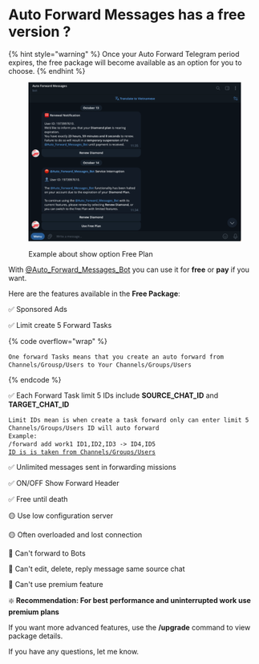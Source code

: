 # Auto Forward Messages has a free version ?



{% hint style="warning" %}
Once your Auto Forward Telegram period expires, the free package will become available as an option for you to choose.
{% endhint %}

<figure><img src="../../.gitbook/assets/image (80).png" alt=""><figcaption><p>Example about show option Free Plan</p></figcaption></figure>

With [@Auto\_Forward\_Messages\_Bot](https://t.me/Auto\_Forward\_Messages\_Bot) you can use it for **free** or **pay** if you want.

Here are the features available in the **Free Package**:

✅ Sponsored Ads

✅ Limit create 5 Forward Tasks

{% code overflow="wrap" %}
```
One forward Tasks means that you create an auto forward from Channels/Grousp/Users to Your Channels/Groups/Users
```
{% endcode %}

✅ Each Forward Task limit 5 IDs include **SOURCE\_CHAT\_ID** and **TARGET\_CHAT\_ID**

<pre data-overflow="wrap"><code>Limit IDs mean is when create a task forward only can enter limit 5 Channels/Groups/Users ID will auto forward
Example:
/forward add work1 ID1,ID2,ID3 -> ID4,ID5
<a data-footnote-ref href="#user-content-fn-1">ID is is taken from Channels/Groups/Users</a>
</code></pre>

✅ Unlimited messages sent in forwarding missions

✅ ON/OFF Show Forward Header

✅ Free until death

🟡 Use low configuration server

🟡 Often overloaded and lost connection

🚫 Can't forward to Bots

🚫 Can't edit, delete, reply message same source chat

🚫 Can't use premium feature

❇️ **Recommendation: For best performance and uninterrupted work use premium plans**

If you want more advanced features, use the **/upgrade** command to view package details.

If you have any questions, let me know.

[^1]: [https://docs-v2.autoforwardtelegram.com/guides/get-information-channels-groups-your-account](https://docs-v2.autoforwardtelegram.com/guides/get-information-channels-groups-your-account)
